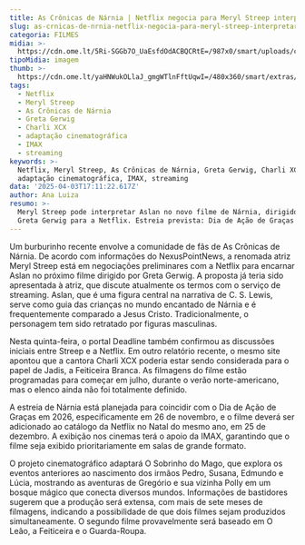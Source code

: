 ```yaml
---
title: As Crônicas de Nárnia | Netflix negocia para Meryl Streep interpretar Aslan
slug: as-crnicas-de-nrnia-netflix-negocia-para-meryl-streep-interpretar-aslan
categoria: FILMES
midia: >-
  https://cdn.ome.lt/5Ri-SGGb7O_UaEsfdOdACBQCRtE=/987x0/smart/uploads/conteudo/fotos/OMELETE_CAPA_-_2025-03-31T141032.766.png
tipoMidia: imagem
thumb: >-
  https://cdn.ome.lt/yaHNWukOLlaJ_gmgWTlnFftUqwI=/480x360/smart/extras/conteudos/omelete_THUMB_-_2025-03-31T141004.063.png
tags:
  - Netflix
  - Meryl Streep
  - As Crônicas de Nárnia
  - Greta Gerwig
  - Charli XCX
  - adaptação cinematográfica
  - IMAX
  - streaming
keywords: >-
  Netflix, Meryl Streep, As Crônicas de Nárnia, Greta Gerwig, Charli XCX,
  adaptação cinematográfica, IMAX, streaming
data: '2025-04-03T17:11:22.617Z'
author: Ana Luiza
resumo: >-
  Meryl Streep pode interpretar Aslan no novo filme de Nárnia, dirigido por
  Greta Gerwig para a Netflix. Estreia prevista: Dia de Ação de Graças de 2026.
---
```


Um burburinho recente envolve a comunidade de fãs de As Crônicas de Nárnia. De acordo com informações do NexusPointNews, a renomada atriz Meryl Streep está em negociações preliminares com a Netflix para encarnar Aslan no próximo filme dirigido por Greta Gerwig. A proposta já teria sido apresentada à atriz, que discute atualmente os termos com o serviço de streaming. Aslan, que é uma figura central na narrativa de C. S. Lewis, serve como guia das crianças no mundo encantado de Nárnia e é frequentemente comparado a Jesus Cristo. Tradicionalmente, o personagem tem sido retratado por figuras masculinas.

Nesta quinta-feira, o portal Deadline também confirmou as discussões iniciais entre Streep e a Netflix. Em outro relatório recente, o mesmo site apontou que a cantora Charli XCX poderia estar sendo considerada para o papel de Jadis, a Feiticeira Branca. As filmagens do filme estão programadas para começar em julho, durante o verão norte-americano, mas o elenco ainda não foi totalmente definido.

A estreia de Nárnia está planejada para coincidir com o Dia de Ação de Graças em 2026, especificamente em 26 de novembro, e o filme deverá ser adicionado ao catálogo da Netflix no Natal do mesmo ano, em 25 de dezembro. A exibição nos cinemas terá o apoio da IMAX, garantindo que o filme seja exibido prioritariamente em salas de grande formato.

O projeto cinematográfico adaptará O Sobrinho do Mago, que explora os eventos anteriores ao nascimento dos irmãos Pedro, Susana, Edmundo e Lúcia, mostrando as aventuras de Gregório e sua vizinha Polly em um bosque mágico que conecta diversos mundos. Informações de bastidores sugerem que a produção será extensa, com mais de sete meses de filmagens, indicando a possibilidade de que dois filmes sejam produzidos simultaneamente. O segundo filme provavelmente será baseado em O Leão, a Feiticeira e o Guarda-Roupa.
